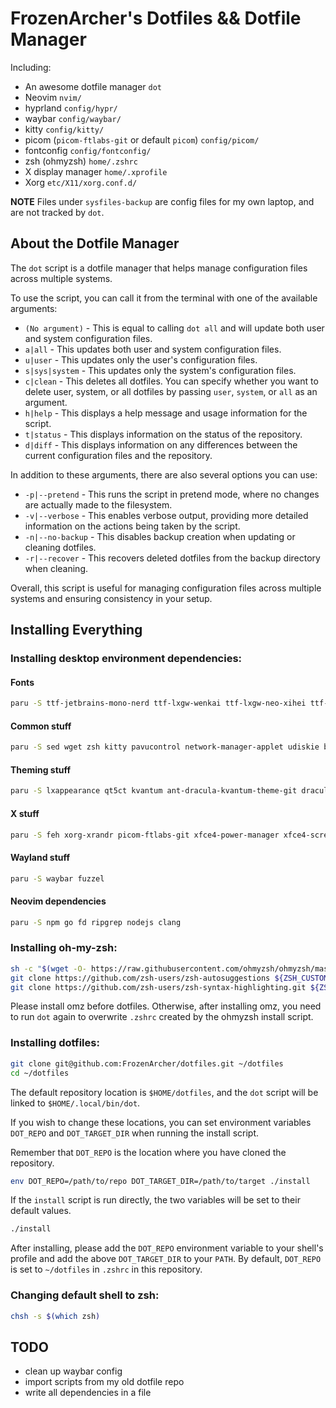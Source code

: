 # FrozenArcher's Dotfiles && Dotfile Manager

Including:

* An awesome dotfile manager `dot`
* Neovim `nvim/`
* hyprland `config/hypr/`
* waybar `config/waybar/`
* kitty `config/kitty/`
* picom (`picom-ftlabs-git` or default `picom`) `config/picom/`
* fontconfig `config/fontconfig/`
* zsh (ohmyzsh) `home/.zshrc`
* X display manager `home/.xprofile`
* Xorg `etc/X11/xorg.conf.d/`

**NOTE** Files under `sysfiles-backup` are config files for my own laptop, and are not tracked by `dot`.

## About the Dotfile Manager

The `dot` script is a dotfile manager that helps manage configuration files across multiple systems. 

To use the script, you can call it from the terminal with one of the available arguments:

* `(No argument)` - This is equal to calling `dot all` and will update both user and system configuration files.
* `a|all` - This updates both user and system configuration files.
* `u|user` - This updates only the user's configuration files.
* `s|sys|system` - This updates only the system's configuration files.
* `c|clean` - This deletes all dotfiles. You can specify whether you want to delete user, system, or all dotfiles by passing `user`, `system`, or `all` as an argument.
* `h|help` - This displays a help message and usage information for the script.
* `t|status` - This displays information on the status of the repository.
* `d|diff` - This displays information on any differences between the current configuration files and the repository.

In addition to these arguments, there are also several options you can use:

* `-p|--pretend` - This runs the script in pretend mode, where no changes are actually made to the filesystem.
* `-v|--verbose` - This enables verbose output, providing more detailed information on the actions being taken by the script.
* `-n|--no-backup` - This disables backup creation when updating or cleaning dotfiles.
* `-r|--recover` - This recovers deleted dotfiles from the backup directory when cleaning.

Overall, this script is useful for managing configuration files across multiple systems and ensuring consistency in your setup.


## Installing Everything

### Installing desktop environment dependencies:

#### Fonts

```bash
paru -S ttf-jetbrains-mono-nerd ttf-lxgw-wenkai ttf-lxgw-neo-xihei ttf-lxgw-fasmart-gothic ttf-twemoji
```

#### Common stuff

```bash
paru -S sed wget zsh kitty pavucontrol network-manager-applet udiskie blueman caffeine-ng fcitx5-{im,chinese-addons,lua} lsd bat unzip lolcat
```

#### Theming stuff

```bash
paru -S lxappearance qt5ct kvantum ant-dracula-kvantum-theme-git dracula-gtk-theme candy-icons-git papirus-icon-theme capitaine-cursors
```

#### X stuff

```bash
paru -S feh xorg-xrandr picom-ftlabs-git xfce4-power-manager xfce4-screensaver pasystray 
```

#### Wayland stuff

```bash
paru -S waybar fuzzel
```

#### Neovim dependencies

```bash
paru -S npm go fd ripgrep nodejs clang
```
### Installing oh-my-zsh:

```bash
sh -c "$(wget -O- https://raw.githubusercontent.com/ohmyzsh/ohmyzsh/master/tools/install.sh)"
git clone https://github.com/zsh-users/zsh-autosuggestions ${ZSH_CUSTOM:-~/.oh-my-zsh/custom}/plugins/zsh-autosuggestions
git clone https://github.com/zsh-users/zsh-syntax-highlighting.git ${ZSH_CUSTOM:-~/.oh-my-zsh/custom}/plugins/zsh-syntax-highlighting
```

Please install omz before dotfiles. Otherwise, after installing omz, you need to run `dot` again to overwrite `.zshrc` created by the ohmyzsh install script.

### Installing dotfiles:

``` bash
git clone git@github.com:FrozenArcher/dotfiles.git ~/dotfiles
cd ~/dotfiles
```

The default repository location is `$HOME/dotfiles`, and the `dot` script will be linked to `$HOME/.local/bin/dot`.

If you wish to change these locations, you can set environment variables `DOT_REPO` and `DOT_TARGET_DIR` when running the install script.

Remember that `DOT_REPO` is the location where you have cloned the repository.

``` bash
env DOT_REPO=/path/to/repo DOT_TARGET_DIR=/path/to/target ./install
```

If the `install` script is run directly, the two variables will be set to their default values.

```bash
./install
```

After installing, please add the `DOT_REPO` environment variable to your shell's profile and add the above `DOT_TARGET_DIR` to your `PATH`. By default, `DOT_REPO` is set to `~/dotfiles` in `.zshrc` in this repository.

### Changing default shell to zsh:

```bash
chsh -s $(which zsh)
```

## TODO

* clean up waybar config
* import scripts from my old dotfile repo
* write all dependencies in a file
